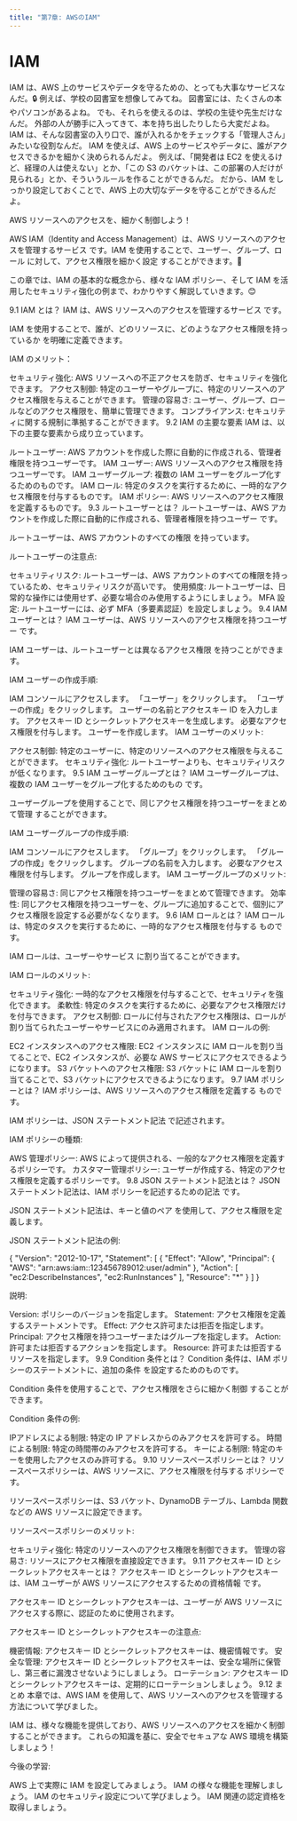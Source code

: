 ```yaml
---
title: "第7章: AWSのIAM"
---
```


# IAM
IAM は、AWS 上のサービスやデータを守るための、とっても大事なサービスなんだ。🔒
例えば、学校の図書室を想像してみてね。
図書室には、たくさんの本やパソコンがあるよね。
でも、それらを使えるのは、学校の生徒や先生だけなんだ。
外部の人が勝手に入ってきて、本を持ち出したりしたら大変だよね。
IAM は、そんな図書室の入り口で、誰が入れるかをチェックする「管理人さん」みたいな役割なんだ。
IAM を使えば、AWS 上のサービスやデータに、誰がアクセスできるかを細かく決められるんだよ。
例えば、「開発者は EC2 を使えるけど、経理の人は使えない」とか、「この S3 のバケットは、この部署の人だけが見られる」とか、そういうルールを作ることができるんだ。
だから、IAM をしっかり設定しておくことで、AWS 上の大切なデータを守ることができるんだよ。

AWS リソースへのアクセスを、細かく制御しよう！

AWS IAM（Identity and Access Management）は、AWS リソースへのアクセスを管理するサービス です。IAM を使用することで、ユーザー、グループ、ロール に対して、アクセス権限を細かく設定 することができます。🚀

この章では、IAM の基本的な概念から、様々な IAM ポリシー、そして IAM を活用したセキュリティ強化の例まで、わかりやすく解説していきます。😊

9.1 IAM とは？
IAM は、AWS リソースへのアクセスを管理するサービス です。

IAM を使用することで、誰が、どのリソースに、どのようなアクセス権限を持っているか を明確に定義できます。

IAM のメリット：

セキュリティ強化: AWS リソースへの不正アクセスを防ぎ、セキュリティを強化できます。
アクセス制御: 特定のユーザーやグループに、特定のリソースへのアクセス権限を与えることができます。
管理の容易さ: ユーザー、グループ、ロールなどのアクセス権限を、簡単に管理できます。
コンプライアンス: セキュリティに関する規制に準拠することができます。
9.2 IAM の主要な要素
IAM は、以下の主要な要素から成り立っています。

ルートユーザー: AWS アカウントを作成した際に自動的に作成される、管理者権限を持つユーザーです。
IAM ユーザー: AWS リソースへのアクセス権限を持つユーザーです。
IAM ユーザーグループ: 複数の IAM ユーザーをグループ化するためのものです。
IAM ロール: 特定のタスクを実行するために、一時的なアクセス権限を付与するものです。
IAM ポリシー: AWS リソースへのアクセス権限を定義するものです。
9.3 ルートユーザーとは？
ルートユーザーは、AWS アカウントを作成した際に自動的に作成される、管理者権限を持つユーザー です。

ルートユーザーは、AWS アカウントのすべての権限 を持っています。

ルートユーザーの注意点:

セキュリティリスク: ルートユーザーは、AWS アカウントのすべての権限を持っているため、セキュリティリスクが高いです。
使用頻度: ルートユーザーは、日常的な操作には使用せず、必要な場合のみ使用するようにしましょう。
MFA 設定: ルートユーザーには、必ず MFA（多要素認証）を設定しましょう。
9.4 IAM ユーザーとは？
IAM ユーザーは、AWS リソースへのアクセス権限を持つユーザー です。

IAM ユーザーは、ルートユーザーとは異なるアクセス権限 を持つことができます。

IAM ユーザーの作成手順:

IAM コンソールにアクセスします。
「ユーザー」をクリックします。
「ユーザーの作成」をクリックします。
ユーザーの名前とアクセスキー ID を入力します。
アクセスキー ID とシークレットアクセスキーを生成します。
必要なアクセス権限を付与します。
ユーザーを作成します。
IAM ユーザーのメリット:

アクセス制御: 特定のユーザーに、特定のリソースへのアクセス権限を与えることができます。
セキュリティ強化: ルートユーザーよりも、セキュリティリスクが低くなります。
9.5 IAM ユーザーグループとは？
IAM ユーザーグループは、複数の IAM ユーザーをグループ化するためのもの です。

ユーザーグループを使用することで、同じアクセス権限を持つユーザーをまとめて管理 することができます。

IAM ユーザーグループの作成手順:

IAM コンソールにアクセスします。
「グループ」をクリックします。
「グループの作成」をクリックします。
グループの名前を入力します。
必要なアクセス権限を付与します。
グループを作成します。
IAM ユーザーグループのメリット:

管理の容易さ: 同じアクセス権限を持つユーザーをまとめて管理できます。
効率性: 同じアクセス権限を持つユーザーを、グループに追加することで、個別にアクセス権限を設定する必要がなくなります。
9.6 IAM ロールとは？
IAM ロールは、特定のタスクを実行するために、一時的なアクセス権限を付与する ものです。

IAM ロールは、ユーザーやサービス に割り当てることができます。

IAM ロールのメリット:

セキュリティ強化: 一時的なアクセス権限を付与することで、セキュリティを強化できます。
柔軟性: 特定のタスクを実行するために、必要なアクセス権限だけを付与できます。
アクセス制御: ロールに付与されたアクセス権限は、ロールが割り当てられたユーザーやサービスにのみ適用されます。
IAM ロールの例:

EC2 インスタンスへのアクセス権限: EC2 インスタンスに IAM ロールを割り当てることで、EC2 インスタンスが、必要な AWS サービスにアクセスできるようになります。
S3 バケットへのアクセス権限: S3 バケットに IAM ロールを割り当てることで、S3 バケットにアクセスできるようになります。
9.7 IAM ポリシーとは？
IAM ポリシーは、AWS リソースへのアクセス権限を定義する ものです。

IAM ポリシーは、JSON ステートメント記法 で記述されます。

IAM ポリシーの種類:

AWS 管理ポリシー: AWS によって提供される、一般的なアクセス権限を定義するポリシーです。
カスタマー管理ポリシー: ユーザーが作成する、特定のアクセス権限を定義するポリシーです。
9.8 JSON ステートメント記法とは？
JSON ステートメント記法は、IAM ポリシーを記述するための記法 です。

JSON ステートメント記法は、キーと値のペア を使用して、アクセス権限を定義します。

JSON ステートメント記法の例:

{
  "Version": "2012-10-17",
  "Statement": [
    {
      "Effect": "Allow",
      "Principal": {
        "AWS": "arn:aws:iam::123456789012:user/admin"
      },
      "Action": [
        "ec2:DescribeInstances",
        "ec2:RunInstances"
      ],
      "Resource": "*"
    }
  ]
}

説明:

Version: ポリシーのバージョンを指定します。
Statement: アクセス権限を定義するステートメントです。
Effect: アクセス許可または拒否を指定します。
Principal: アクセス権限を持つユーザーまたはグループを指定します。
Action: 許可または拒否するアクションを指定します。
Resource: 許可または拒否するリソースを指定します。
9.9 Condition 条件とは？
Condition 条件は、IAM ポリシーのステートメントに、追加の条件 を設定するためのものです。

Condition 条件を使用することで、アクセス権限をさらに細かく制御 することができます。

Condition 条件の例:

IPアドレスによる制限: 特定の IP アドレスからのみアクセスを許可する。
時間による制限: 特定の時間帯のみアクセスを許可する。
キーによる制限: 特定のキーを使用したアクセスのみ許可する。
9.10 リソースペースポリシーとは？
リソースペースポリシーは、AWS リソースに、アクセス権限を付与する ポリシーです。

リソースペースポリシーは、S3 バケット、DynamoDB テーブル、Lambda 関数 などの AWS リソースに設定できます。

リソースペースポリシーのメリット:

セキュリティ強化: 特定のリソースへのアクセス権限を制御できます。
管理の容易さ: リソースにアクセス権限を直接設定できます。
9.11 アクセスキー ID とシークレットアクセスキーとは？
アクセスキー ID とシークレットアクセスキーは、IAM ユーザーが AWS リソースにアクセスするための資格情報 です。

アクセスキー ID とシークレットアクセスキーは、ユーザーが AWS リソースにアクセスする際に、認証のために使用されます。

アクセスキー ID とシークレットアクセスキーの注意点:

機密情報: アクセスキー ID とシークレットアクセスキーは、機密情報です。
安全な管理: アクセスキー ID とシークレットアクセスキーは、安全な場所に保管し、第三者に漏洩させないようにしましょう。
ローテーション: アクセスキー ID とシークレットアクセスキーは、定期的にローテーションしましょう。
9.12 まとめ
本章では、AWS IAM を使用して、AWS リソースへのアクセスを管理する方法について学びました。

IAM は、様々な機能を提供しており、AWS リソースへのアクセスを細かく制御することができます。 これらの知識を基に、安全でセキュアな AWS 環境を構築しましょう！

今後の学習:

AWS 上で実際に IAM を設定してみましょう。
IAM の様々な機能を理解しましょう。
IAM のセキュリティ設定について学びましょう。
IAM 関連の認定資格を取得しましょう。